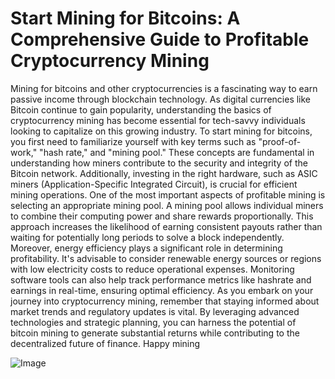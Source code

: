 # Start Mining for Bitcoins: A Comprehensive Guide to Profitable Cryptocurrency Mining
Mining for bitcoins and other cryptocurrencies is a fascinating way to earn passive income through blockchain technology. As digital currencies like Bitcoin continue to gain popularity, understanding the basics of cryptocurrency mining has become essential for tech-savvy individuals looking to capitalize on this growing industry.
To start mining for bitcoins, you first need to familiarize yourself with key terms such as "proof-of-work," "hash rate," and "mining pool." These concepts are fundamental in understanding how miners contribute to the security and integrity of the Bitcoin network. Additionally, investing in the right hardware, such as ASIC miners (Application-Specific Integrated Circuit), is crucial for efficient mining operations.
One of the most important aspects of profitable mining is selecting an appropriate mining pool. A mining pool allows individual miners to combine their computing power and share rewards proportionally. This approach increases the likelihood of earning consistent payouts rather than waiting for potentially long periods to solve a block independently.
Moreover, energy efficiency plays a significant role in determining profitability. It's advisable to consider renewable energy sources or regions with low electricity costs to reduce operational expenses. Monitoring software tools can also help track performance metrics like hashrate and earnings in real-time, ensuring optimal efficiency.
As you embark on your journey into cryptocurrency mining, remember that staying informed about market trends and regulatory updates is vital. By leveraging advanced technologies and strategic planning, you can harness the potential of bitcoin mining to generate substantial returns while contributing to the decentralized future of finance. Happy mining

![Image](https://github.com/user-attachments/assets/d7419ec9-dc67-403f-bf28-8faea5f1f74f)
